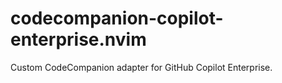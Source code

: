 # codecompanion-copilot-enterprise.nvim
Custom CodeCompanion adapter for GitHub Copilot Enterprise.
